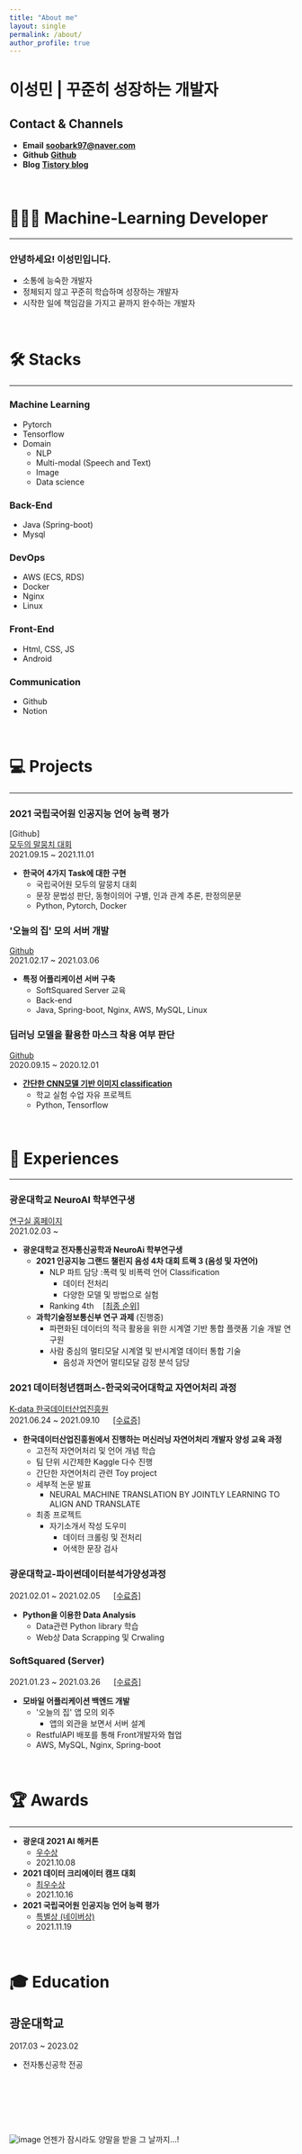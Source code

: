 ```yaml
---
title: "About me"
layout: single
permalink: /about/
author_profile: true
---
```

# 이성민 | 꾸준히 성장하는 개발자

## Contact & Channels

- **Email**  **soobark97@naver.com**
- **Github**  **[Github](https://github.com/SeongMin2)**
- **Blog**  **[Tistory blog](https://luminitworld.tistory.com/)**

<br/>

# 👨🏻‍💻  Machine-Learning Developer

---

### 안녕하세요! 이성민입니다.

- 소통에 능숙한 개발자
- 정체되지 않고 꾸준히 학습하며 성장하는 개발자
- 시작한 일에 책임감을 가지고 끝까지 완수하는 개발자

<br/>

# 🛠  Stacks

---

### Machine Learning
- Pytorch
- Tensorflow
- Domain
    - NLP
    - Multi-modal (Speech and Text)
    - Image
    - Data science

### Back-End
- Java (Spring-boot)
- Mysql

### DevOps
- AWS (ECS, RDS)
- Docker
- Nginx
- Linux

### Front-End
- Html, CSS, JS
- Android

### Communication
- Github
- Notion

<br/>  

# 💻  Projects

---

### 2021 국립국어원 인공지능 언어 능력 평가
[Github]  
[모두의 말뭉치 대회](https://corpus.korean.go.kr/task/taskList.do?taskId=1&clCd=END_TASK&subMenuId=sub01)  
2021.09.15 ~ 2021.11.01 
* **한국어 4가지 Task에 대한 구현**
    * 국립국어원 모두의 말뭉치 대회
    * 문장 문법성 판단, 동형이의어 구별, 인과 관계 추론, 판정의문문
    * Python, Pytorch, Docker

### '오늘의 집' 모의 서버 개발  
[Github](https://github.com/SeongMin2/Today_House_12th_Lumin)  
2021.02.17 ~ 2021.03.06  
* **특정 어플리케이션 서버 구축**
    * SoftSquared Server 교육
    * Back-end
    * Java, Spring-boot, Nginx, AWS, MySQL, Linux

### 딥러닝 모델을 활용한 마스크 착용 여부 판단

[Github](https://github.com/SeongMin2/COVID-19-Face-mask-detector)  
2020.09.15 ~ 2020.12.01  
* **[간단한 CNN모델 기반 이미지 classification](https://luminitworld.tistory.com/63?category=964730)**
    * 학교 실험 수업 자유 프로젝트
    * Python, Tensorflow

<br/>

# 🎈  Experiences

---

### 광운대학교 NeuroAI 학부연구생
[연구실 홈페이지](https://sites.google.com/view/neuroailab/home)  
2021.02.03 ~  
* **광운대학교 전자통신공학과 NeuroAi 학부연구생**  
    * **2021 인공지능 그랜드 챌린지 음성 4차 대회 트랙 3 (음성 및 자연어)**
        * NLP 파트 담당 :폭력 및 비폭력 언어 Classification
            * 데이터 전처리 
            * 다양한 모델 및 방법으로 실험
        * Ranking 4th &nbsp;&nbsp; [[최종 순위]](/assets/certification/%EC%9D%B8%EA%B3%B5%EC%A7%80%EB%8A%A5_%EA%B7%B8%EB%9E%9C%EB%93%9C_%EC%B1%8C%EB%A6%B0%EC%A7%80_4%EC%B0%A8%EB%8C%80%ED%9A%8C_%ED%8A%B8%EB%9E%992_3%EB%8B%A8%EA%B3%84_%EC%84%B1%EC%A0%81_%EC%95%88%EB%82%B4_NeuroAI.jpg)
    * **과학기술정보통신부 연구 과제** (진행중) 
        * 파편화된 데이터의 적극 활용을 위한 시계열 기반 통합 플랫폼 기술 개발 연구원
        * 사람 중심의 멀티모달 시계열 및 반시계열 데이터 통합 기술
            * 음성과 자연어 멀티모달 감정 분석 담당 


### 2021 데이터청년캠퍼스-한국외국어대학교 자연어처리 과정 
[K-data 한국데이터산업진흥원](https://dataonair.or.kr/bigjob/)  
2021.06.24 ~ 2021.09.10 &nbsp;&nbsp;&nbsp;&nbsp; [[수료증]](/assets/certification/%EB%8D%B0%EC%B2%AD%EC%BA%A0%EC%88%98%EB%A3%8C%EC%A6%9D1.jpg)   
* **한국데이터산업진흥원에서 진행하는 머신러닝 자연어처리 개발자 양성 교육 과정**
    * 고전적 자연어처리 및 언어 개념 학습
    * 팀 단위 시간제한 Kaggle 다수 진행
    * 간단한 자연어처리 관련 Toy project
    * 세부적 논문 발표  
        * NEURAL MACHINE TRANSLATION BY JOINTLY LEARNING TO ALIGN AND TRANSLATE
    * 최종 프로젝트
        * 자기소개서 작성 도우미
            * 데이터 크롤링 및 전처리
            * 어색한 문장 검사

### 광운대학교-파이썬데이터분석가양성과정  
2021.02.01 ~ 2021.02.05 &nbsp;&nbsp;&nbsp;&nbsp; [[수료증]](/assets/certification/%EA%B4%91%EC%9A%B4%EB%8C%80%ED%95%99%EA%B5%90_%ED%8C%8C%EC%9D%B4%EC%8D%AC%20%EB%8D%B0%EC%9D%B4%ED%84%B0%20%EB%B6%84%EC%84%9D%EA%B0%80%20%EC%96%91%EC%84%B1%20%EA%B3%BC%EC%A0%95_%EC%88%98%EB%A3%8C%EC%A6%9D.jpg)  
* **Python을 이용한 Data Analysis**
    * Data관련 Python library 학습
    * Web상 Data Scrapping 및 Crwaling

### SoftSquared (Server)  
2021.01.23 ~ 2021.03.26 &nbsp;&nbsp;&nbsp;&nbsp; [[수료증]](/assets/certification/%EC%86%8C%ED%94%84%ED%8A%B8%EC%8A%A4%ED%80%98%EC%96%B4%EB%93%9C%20%EC%84%9C%EB%B2%84(%EB%A3%A8%EB%AF%BC)%20%EC%88%98%EB%A3%8C%EC%A6%9D.jpg)  
* **모바일 어플리케이션 백엔드 개발**
    * '오늘의 집' 앱 모의 외주
        * 앱의 외관을 보면서 서버 설계
    * RestfulAPI 배포를 통해 Front개발자와 협업
    * AWS, MySQL, Nginx, Spring-boot

<br/>

# 🏆 Awards

---

* **광운대 2021 AI 해커톤**
    * [우수상](/assets/certification/awards/%ED%8C%A1%EC%A7%95%EC%96%B4%EA%B2%8C%EC%9E%84%ED%8C%80%EC%83%81%EC%9E%A5.jpg)
    * 2021.10.08
* **2021 데이터 크리에이터 캠프 대회**
    * [최우수상](/assets/certification/awards/%EB%8D%B0%EC%9D%B4%ED%84%B0%20%ED%81%AC%EB%A6%AC%EC%97%90%EC%9D%B4%ED%84%B0%20%EC%BA%A0%ED%94%84_M1B4_%EC%B5%9C%EC%9A%B0%EC%88%98%EC%83%811.jpg)
    * 2021.10.16
* **2021 국립국어원 인공지능 언어 능력 평가**
    * [특별상 (네이버상)](/assets/certification/awards/%EA%B5%AD%EB%A6%BD%EA%B5%AD%EC%96%B4%EC%9B%90%EB%8C%80%ED%9A%8C%EC%83%81%EC%9E%A51.jpg)
    * 2021.11.19           

<br/>

# 🎓  Education

## 광운대학교

2017.03 ~ 2023.02
- 전자통신공학 전공  

<br/>
<br/>
<br/>
<br/>
<br/>

![image](/assets/icon/dobby_img25.png)
언젠가 잠시라도 양말을 받을 그 날까지...!